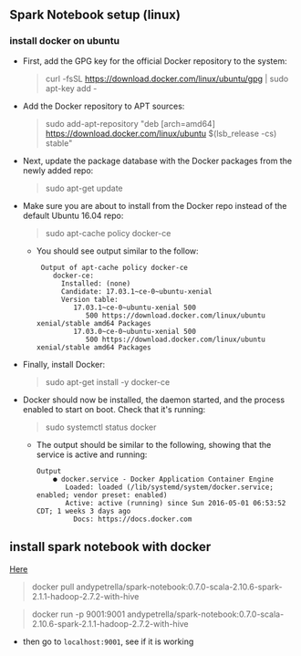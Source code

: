 ## Spark Notebook setup (linux)

### install docker on ubuntu

- First, add the GPG key for the official Docker repository to the system:
  
  > curl -fsSL https://download.docker.com/linux/ubuntu/gpg | sudo apt-key add -
  
- Add the Docker repository to APT sources:
  
  > sudo add-apt-repository "deb [arch=amd64] https://download.docker.com/linux/ubuntu $(lsb_release -cs) stable"
  
  
- Next, update the package database with the Docker packages from the newly added repo:
  
  > sudo apt-get update
  
- Make sure you are about to install from the Docker repo instead of the default Ubuntu 16.04 repo:
  
  > sudo apt-cache policy docker-ce
  
    - You should see output similar to the follow:
      
           Output of apt-cache policy docker-ce
              docker-ce:
                Installed: (none)
                Candidate: 17.03.1~ce-0~ubuntu-xenial
                Version table:
                   17.03.1~ce-0~ubuntu-xenial 500
                      500 https://download.docker.com/linux/ubuntu xenial/stable amd64 Packages
                   17.03.0~ce-0~ubuntu-xenial 500
                      500 https://download.docker.com/linux/ubuntu xenial/stable amd64 Packages
                      
- Finally, install Docker:
  
  > sudo apt-get install -y docker-ce
  
  
  
- Docker should now be installed, the daemon started, and the process enabled to start on boot. Check that it's running:
  
  > sudo systemctl status docker
  
    - The output should be similar to the following, showing that the service is active and running:
      
          Output
              ● docker.service - Docker Application Container Engine
                 Loaded: loaded (/lib/systemd/system/docker.service; enabled; vendor preset: enabled)
                 Active: active (running) since Sun 2016-05-01 06:53:52 CDT; 1 weeks 3 days ago
                   Docs: https://docs.docker.com
      
      
## install spark notebook with docker

[Here](http://spark-notebook.io)


> docker pull andypetrella/spark-notebook:0.7.0-scala-2.10.6-spark-2.1.1-hadoop-2.7.2-with-hive


> docker run -p 9001:9001 andypetrella/spark-notebook:0.7.0-scala-2.10.6-spark-2.1.1-hadoop-2.7.2-with-hive


- then go to `localhost:9001`, see if it is working